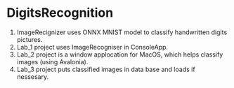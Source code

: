 # DigitsRecognition

1) ImageRecignizer uses ONNX MNIST model to classify handwritten digits pictures.
2) Lab_1 project uses ImageRecogniser in ConsoleApp.
3) Lab_2 project is a window applocation for MacOS, which helps classify images (using Avalonia).
4) Lab_3 project puts classified images in data base and loads if nessesary.

